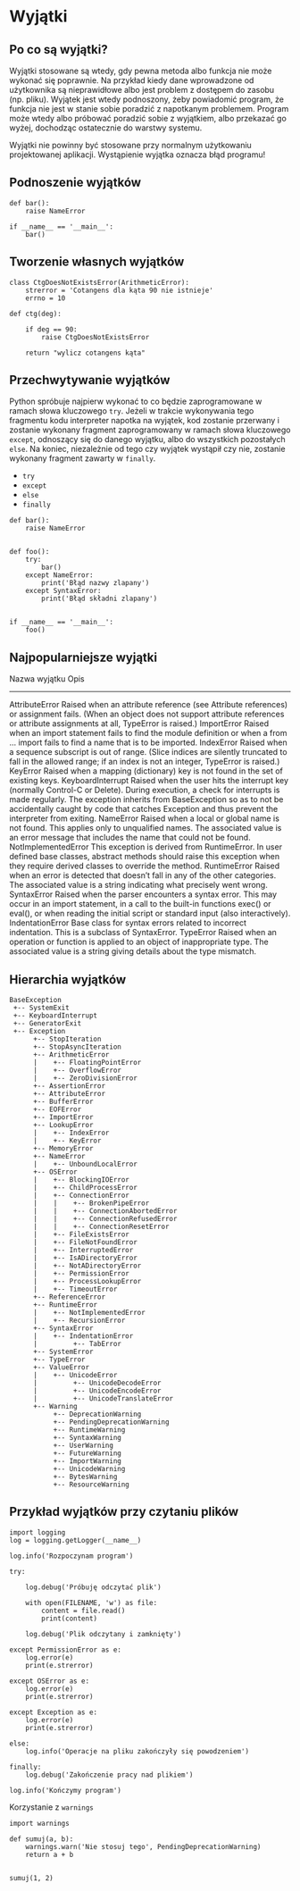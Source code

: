 # Wyjątki

## Po co są wyjątki?

Wyjątki stosowane są wtedy, gdy pewna metoda albo funkcja nie może wykonać się poprawnie. Na przykład kiedy dane wprowadzone od użytkownika są nieprawidłowe albo jest problem z dostępem do zasobu (np. pliku). Wyjątek jest wtedy podnoszony, żeby powiadomić program, że funkcja nie jest w stanie sobie poradzić z napotkanym problemem. Program może wtedy albo próbować poradzić sobie z wyjątkiem, albo przekazać go wyżej, dochodząc ostatecznie do warstwy systemu.

Wyjątki nie powinny być stosowane przy normalnym użytkowaniu projektowanej aplikacji. Wystąpienie wyjątka oznacza błąd programu!

## Podnoszenie wyjątków

``` {.sourceCode .python}
def bar():
    raise NameError

if __name__ == '__main__':
    bar()
```

## Tworzenie własnych wyjątków

``` {.sourceCode .python}
class CtgDoesNotExistsError(ArithmeticError):
    strerror = 'Cotangens dla kąta 90 nie istnieje'
    errno = 10

def ctg(deg):

    if deg == 90:
        raise CtgDoesNotExistsError

    return "wylicz cotangens kąta"
```

## Przechwytywanie wyjątków

Python spróbuje najpierw wykonać to co będzie zaprogramowane w ramach słowa kluczowego `try`. Jeżeli w trakcie wykonywania tego fragmentu kodu interpreter napotka na wyjątek, kod zostanie przerwany i zostanie wykonany fragment zaprogramowany w ramach słowa kluczowego `except`, odnoszący się do danego wyjątku, albo do wszystkich pozostałych `else`. Na koniec, niezależnie od tego czy wyjątek wystąpił czy nie, zostanie wykonany fragment zawarty w `finally`.

-   `try`
-   `except`
-   `else`
-   `finally`

``` {.sourceCode .python}
def bar():
    raise NameError


def foo():
    try:
        bar()
    except NameError:
        print('Błąd nazwy zlapany')
    except SyntaxError:
        print('Błąd składni zlapany')


if __name__ == '__main__':
    foo()
```

## Najpopularniejsze wyjątki

Nazwa wyjątku                                                                                                                                                                                                                                                                                         Opis
----------------------------------------------------------------------------------------------------------------------------------------------------------------------------------------------------------------------------------------------------------------------------------------------------- ---------------------------------------------------------------------------------------------------------------------------------------------------------------------------------------------------------------------------------------------------------------------------------------------------------------------------------------------------------------------------------------------------------------------------------------------------------------------------------------------------------------------------------------------------------------------------------------------------------------------------------------------------------------------------------------------------------------------------------------------------------------------------------------------------------------------------------------------------------------------------------------------------------------------------------------------------------------------------------------------------------------------------------------------------------------------------------------------------------------------------------------------------------------------------------------------------------------------------------------------------------------------------------------------------------------------------------------------------------------------------------------------------------------------------------------------------------------------------------------------------------------------------------------------------------------------------------------------------------------------------------------------------------------------------------------------------------------------------------------------------------------------------------------------------------------------------------------------------------------------------------------------------------------------------------------------------------------------------------------------------------------------------------------------------------------------------------------------------------------------------------------------------------------------------------------------------------------------------------------------------------------------------------------------------------------------------------------------------------------------------------------------------------------------------------------------------------------------------------------------------------------------------------------------------------------------------------------------------------------------------------------------------------------------------------------------------------------------------------------------------------------------------------------------------------------------------------------------------------------------------------------------------------------------------------------------------------------------------------------------------------------------------------------------------------------------------------------------------------------------------------------------------------------------------------------------------------------------------------------------------------------------------------------------------------------------------------------------------------------------------------------------------------------------------------------------------------------------------------------------------------------------------------------------------------------------------------------------------------------------------------------------------------------------------------------------------------------------------------------------------------------------------------------------------------------------------------------------------------------------------------------------------------------------------------------------------------------------------------------------------------------------------------------------------------------------------
AttributeError                                                                                                                                                                                                                                                                                        Raised when an attribute reference (see Attribute references) or assignment fails. (When an object does not support attribute references or attribute assignments at all, TypeError is raised.)
  ImportError                                                                                                                                                                                                                                                                                           Raised when an import statement fails to find the module definition or when a from ... import fails to find a name that is to be imported.
  IndexError                                                                                                                                                                                                                                                                                            Raised when a sequence subscript is out of range. (Slice indices are silently truncated to fall in the allowed range; if an index is not an integer, TypeError is raised.)
  KeyError                                                                                                                                                                                                                                                                                              Raised when a mapping (dictionary) key is not found in the set of existing keys.
  KeyboardInterrupt                                                                                                                                                                                                                                                                                     Raised when the user hits the interrupt key (normally Control-C or Delete). During execution, a check for interrupts is made regularly. The exception inherits from BaseException so as to not be accidentally caught by code that catches Exception and thus prevent the interpreter from exiting.
  NameError                                                                                                                                                                                                                                                                                             Raised when a local or global name is not found. This applies only to unqualified names. The associated value is an error message that includes the name that could not be found.
  NotImplementedError                                                                                                                                                                                                                                                                                   This exception is derived from RuntimeError. In user defined base classes, abstract methods should raise this exception when they require derived classes to override the method.
  RuntimeError                                                                                                                                                                                                                                                                                          Raised when an error is detected that doesn’t fall in any of the other categories. The associated value is a string indicating what precisely went wrong.
  SyntaxError                                                                                                                                                                                                                                                                                           Raised when the parser encounters a syntax error. This may occur in an import statement, in a call to the built-in functions exec() or eval(), or when reading the initial script or standard input (also interactively).
  IndentationError                                                                                                                                                                                                                                                                                      Base class for syntax errors related to incorrect indentation. This is a subclass of SyntaxError.
  TypeError                                                                                                                                                                                                                                                                                             Raised when an operation or function is applied to an object of inappropriate type. The associated value is a string giving details about the type mismatch.

## Hierarchia wyjątków

``` {.sourceCode .}
BaseException
 +-- SystemExit
 +-- KeyboardInterrupt
 +-- GeneratorExit
 +-- Exception
      +-- StopIteration
      +-- StopAsyncIteration
      +-- ArithmeticError
      |    +-- FloatingPointError
      |    +-- OverflowError
      |    +-- ZeroDivisionError
      +-- AssertionError
      +-- AttributeError
      +-- BufferError
      +-- EOFError
      +-- ImportError
      +-- LookupError
      |    +-- IndexError
      |    +-- KeyError
      +-- MemoryError
      +-- NameError
      |    +-- UnboundLocalError
      +-- OSError
      |    +-- BlockingIOError
      |    +-- ChildProcessError
      |    +-- ConnectionError
      |    |    +-- BrokenPipeError
      |    |    +-- ConnectionAbortedError
      |    |    +-- ConnectionRefusedError
      |    |    +-- ConnectionResetError
      |    +-- FileExistsError
      |    +-- FileNotFoundError
      |    +-- InterruptedError
      |    +-- IsADirectoryError
      |    +-- NotADirectoryError
      |    +-- PermissionError
      |    +-- ProcessLookupError
      |    +-- TimeoutError
      +-- ReferenceError
      +-- RuntimeError
      |    +-- NotImplementedError
      |    +-- RecursionError
      +-- SyntaxError
      |    +-- IndentationError
      |         +-- TabError
      +-- SystemError
      +-- TypeError
      +-- ValueError
      |    +-- UnicodeError
      |         +-- UnicodeDecodeError
      |         +-- UnicodeEncodeError
      |         +-- UnicodeTranslateError
      +-- Warning
           +-- DeprecationWarning
           +-- PendingDeprecationWarning
           +-- RuntimeWarning
           +-- SyntaxWarning
           +-- UserWarning
           +-- FutureWarning
           +-- ImportWarning
           +-- UnicodeWarning
           +-- BytesWarning
           +-- ResourceWarning
```

## Przykład wyjątków przy czytaniu plików

``` {.sourceCode .python}
import logging
log = logging.getLogger(__name__)

log.info('Rozpoczynam program')

try:

    log.debug('Próbuję odczytać plik')

    with open(FILENAME, 'w') as file:
        content = file.read()
        print(content)

    log.debug('Plik odczytany i zamknięty')

except PermissionError as e:
    log.error(e)
    print(e.strerror)

except OSError as e:
    log.error(e)
    print(e.strerror)

except Exception as e:
    log.error(e)
    print(e.strerror)

else:
    log.info('Operacje na pliku zakończyły się powodzeniem')

finally:
    log.debug('Zakończenie pracy nad plikiem')

log.info('Kończymy program')
```

Korzystanie z `warnings`

``` {.sourceCode .python}
import warnings

def sumuj(a, b):
    warnings.warn('Nie stosuj tego', PendingDeprecationWarning)
    return a + b


sumuj(1, 2)
```
